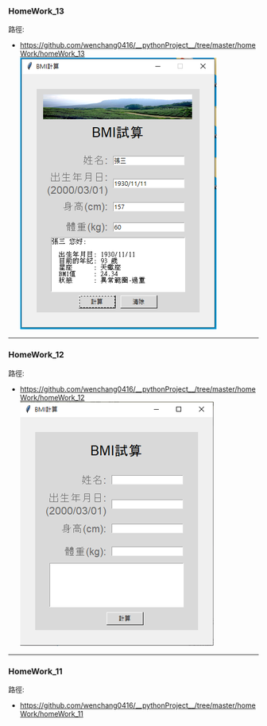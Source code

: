 
### HomeWork_13
路徑:
- https://github.com/wenchang0416/__pythonProject__/tree/master/homeWork/homeWork_13
![產生圖片](./homeWork_13/images/homework_13.PNG)

---
### HomeWork_12
路徑:
- https://github.com/wenchang0416/__pythonProject__/tree/master/homeWork/homeWork_12
![產生圖片](./homeWork_12/images/homework_12.PNG)

---
### HomeWork_11
路徑:
- https://github.com/wenchang0416/__pythonProject__/tree/master/homeWork/homeWork_11
